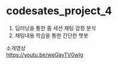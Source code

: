 # codesates_project_4

1. 딥러닝을 통한 줌 세션 채팅 감정 분석
2. 채팅내용 학습을 통한 간단한 챗봇

소개영상  
<https://youtu.be/weGayTV0wIg>

